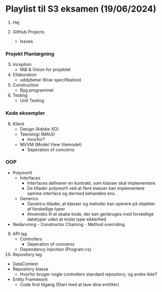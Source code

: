 # Playlist til S3 eksamen (19/06/2024)

1. Hej

2. GitHub Projects
   - Issues

### Projekt Planlægning

3. Inception
   - Mål & Vision for projektet
4. Ellaboration
   - uddybelse (Krav specifikation)
5. Construction
   - Byg programmet
6. Testing
    - Unit Testing

### Kode eksempler

8. Klient
   - Design (Adobe XD)
   - Teknologi (MAUI)
     - Hvorfor?
   - MVVM (Model View Viemodel)
      - Seperation of concerns

### OOP
   - Polymorfi
      - Interfaces
        - Interfaces definerer en kontrakt, som klasser skal implementere.
        - De tillader polymorfi ved at flere klasser kan implementere samme interface og dermed behandles ens.
      - Generics
        - Generics tillader, at klasser og metoder kan operere på objekter af forskellige typer
        - Anvendes til at skabe kode, der kan genbruges med forskellige datatyper uden at miste type sikkerhed.
- Nedarvning
      - Constructor Chaining
      - Method overriding

9. API lag
   - Controllers
     - Seperation of concerns
   - Dependency Injection (Program.cs)
10. Repository lag
   - DataContext
   - Repository klasse
     - Hvorfor bruger nogle controllers standard repository, og andre ikke?
   - Entity Framework
     - Code first tilgang (Start med at lave dine entititer)
